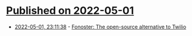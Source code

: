 # [Published on 2022-05-01](index.md)

* [2022-05-01, 23:11:38](https://news.ycombinator.com/item?id=31229642) - [Fonoster: The open-source alternative to Twilio](https://github.com/fonoster/fonoster)

